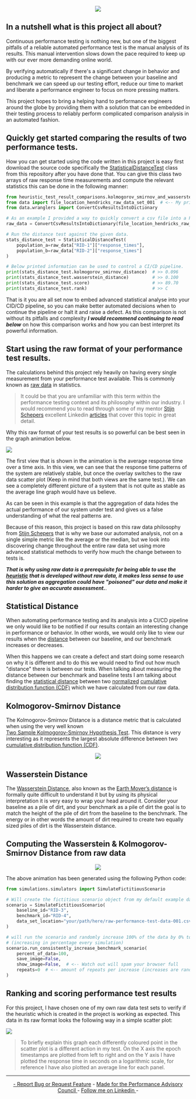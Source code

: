 <!-- LOGO -->
<p align="center">
  <img src="https://github.com/JoeyHendricks/automated-performance-test-result-analysis/blob/master/media/images/read-me-banner.png?raw=true"/>
</p>

<!-- INTRO -->
## In a nutshell what is this project all about?

Continuous performance testing is nothing new, but one of the biggest pitfalls of a reliable automated performance test 
is the manual analysis of its results. This manual intervention slows down the pace required to keep up with our ever 
more demanding online world. 

By verifying automatically if there's a significant change in behavior and producing a metric to represent the change 
between your baseline and benchmark we can speed up our testing effort, reduce our time to market and liberate a 
performance engineer to focus on more pressing matters.

This project hopes to bring a helping hand to performance engineers around the globe by providing them with a 
solution that can be embedded in their testing process to reliably perform complicated 
comparison analysis in an automated fashion. 

## Quickly get started comparing the results of two performance tests.

How you can get started using the code written in this project is easy first download the source code specifically the
[StatisticalDistanceTest](https://github.com/JoeyHendricks/automated-performance-test-result-analysis/blob/master/heuristic_test_result_comparisons/kolmogorov_smirnov_and_wasserstein_distance_testing.py) 
class from this repository after you have done that. You can give this class two arrays of raw response time 
measurements and compute the relevant statistics this can be done in the following manner:

```python
from heuristic_test_result_comparisons.kolmogorov_smirnov_and_wasserstein import StatisticalDistanceTest
from data import file_location_hendricks_raw_data_set_001  # <-- My primary example data set.
from data.wranglers import ConvertCsvResultsIntoDictionary

# As an example I provided a way to quickly convert a csv file into a Python dictionary.
raw_data = ConvertCsvResultsIntoDictionary(file_location_hendricks_raw_data_set_001).data

# Run the distance test against the given data.
stats_distance_test = StatisticalDistanceTest(
    population_a=raw_data["RID-1"]["response_times"],
    population_b=raw_data["RID-2"]["response_times"]
)

# Below printed information can be used to control a CI/CD pipeline. 
print(stats_distance_test.kolmogorov_smirnov_distance)  # >> 0.096
print(stats_distance_test.wasserstein_distance)         # >> 0.100
print(stats_distance_test.score)                        # >> 89.70
print(stats_distance_test.rank)                         # >> C

```
That is it you are all set now to embed advanced statistical analyse into your CID/CD pipeline, so you can make better
automated decisions when to continue the pipeline or halt it and raise a defect. As this comparison is not without 
its pitfalls and complexity ***I would recommend continuing to read below*** on how this comparison works and how you can 
best interpret its powerful information.

## Start using the raw format of your performance test results.

The calculations behind this project rely heavily on having every single measurement from your performance 
test available. This is commonly known as [raw data](https://en.wikipedia.org/wiki/Raw_data) in statistics. 

> It could be that you are unfamiliar with this term within the performance testing context and its philosophy within our industry. 
> I would recommend you to read through some of my mentor [Stijn Schepers](https://www.linkedin.com/in/stijnschepers/) excellent Linkedin 
> [articles](https://www.linkedin.com/pulse/performance-testing-act-like-detective-use-raw-data-stijn-schepers/) that cover this topic in great detail.

Why this raw format of your test results is so powerful can be best seen in the graph animation below. 

<!-- Raw Data Vs Averages animation -->
<img src="https://github.com/JoeyHendricks/automated-performance-test-result-analysis/blob/master/media/gif/averages-vs-raw-data.gif?raw=true"/>

The first view that is shown in the animation is the average response time over a time axis. 
In this view, we can see that the response time patterns of the system are relatively stable, 
but once the overlay switches to the raw data scatter plot (Keep in mind that both views are the same test.).
We can see a completely different picture of a system that is not quite as stable as the average 
line graph would have us believe.

As can be seen in this example is that the aggregation of data hides the actual performance of 
our system under test and gives us a false understanding of what the real patterns are.

Because of this reason, this project is based on this raw data philosophy from [Stijn Schepers](https://www.linkedin.com/in/stijnschepers/) 
that is why we base our automated analysis, not on a single simple metric like the average or the median, but we look 
into discovering change throughout the entire raw data set using more advanced statistical methods to 
verify how much the change between to tests is. 

***That is why using raw data is a prerequisite for being able to use the [heuristic](https://en.wikipedia.org/wiki/Heuristic) 
that is developed without raw data, it makes less sense to use this solution as aggregation could have "poisoned" our 
data and make it harder to give an accurate assessment.***.

## Statistical Distance

When automating performance testing and its analysis into a CI/CD pipeline we only would like to be notified if 
our results contain an interesting change in performance or behavior. In other words, we would only like to view our 
results when the [distance](https://en.wikipedia.org/wiki/Statistical_distance) between our baseline, and our benchmark 
increases or decreases. 

When this happens we can create a defect and start doing some research on why it is different
and to do this we would need to find out how much "distance" there is between our tests.
When talking about measuring the distance between our benchmark and baseline tests I am talking about finding the
[statistical distance](https://en.wikipedia.org/wiki/Statistical_distance) between two [normalized](https://en.wikipedia.org/wiki/Normalization_(statistics)) 
[cumulative distribution function (CDF)](https://en.wikipedia.org/wiki/Cumulative_distribution_function) which we have 
calculated from our raw data.

## Kolmogorov-Smirnov Distance

The Kolmogorov-Smirnov Distance is a distance metric that is calculated when using the very well known  
[Two Sample Kolmogorov-Smirnov Hypothesis Test](https://en.wikipedia.org/wiki/Kolmogorov%E2%80%93Smirnov_test).
This distance is very interesting as it represents the largest absolute difference between two 
[cumulative distribution function (CDF)](https://en.wikipedia.org/wiki/Cumulative_distribution_function).

<!-- Wikipedia KS distance example -->
<p align="center">
  <img src="https://github.com/JoeyHendricks/automated-performance-test-result-analysis/blob/master/media/images/kolmogorov-smirnov-absolute-distance-example.png?raw=true"/>
</p>

## Wasserstein Distance

The [Wasserstein Distance](https://en.wikipedia.org/wiki/Wasserstein_metric), also known as the 
[Earth Mover’s distance](https://en.wikipedia.org/wiki/Earth_mover%27s_distance) is formally quite difficult to 
understand it but by using its physical interpretation it is very easy to wrap your head around it. Consider your 
baseline as a pile of dirt, and your benchmark as a pile of dirt the goal is to match the height of the pile of dirt 
from the baseline to the benchmark. The energy or in other words the amount of dirt required to create two equally 
sized piles of dirt is the Wasserstein distance.

## Computing the Wasserstein & Kolmogorov-Smirnov Distance from raw data

<!-- ECDF Curve -->
<p align="center">
  <img src="https://github.com/JoeyHendricks/automated-performance-test-result-analysis/blob/master/media/gif/wasserstein_and_kolmogorov_smirnov_simulation.gif?raw=true"/>
</p>

The above animation has been generated using the following Python code:

```python
from simulations.simulators import SimulateFictitiousScenario

# Will create the fictitious scenario object from my default example data
scenario = SimulateFictitiousScenario(
    baseline_id="RID-3",
    benchmark_id="RID-4",
    data_set_location="your/path/here/raw-performance-test-data-001.csv"
)

# will run the scenario and randomly increase 100% of the data by 0% to 99%. 
# (increasing in percentage every simulation)
scenario.run_consistently_increase_benchmark_scenario(
    percent_of_data=100,
    save_image=False,
    show_image=False,  # <-- Watch out will spam your browser full
    repeats=0  # <-- amount of repeats per increase (increases are randomly distributed.)
)

```

## Ranking and scoring performance test results


For this project, I have chosen one of my own raw data test sets to verify if the heuristic which is 
created in the project is working as expected. This data in its raw format looks the following way in a 
simple scatter plot:

<!-- Example raw data scatter plot -->
<img src="https://github.com/JoeyHendricks/automated-performance-test-result-analysis/blob/master/media/images/raw-data-scatter-plot_raw-performance-test-data-001.png?raw=true"/>

> To briefly explain this graph each differently coloured point in the scatter plot is a different action 
> in my test. On the X axis the epoch timestamps are plotted from left to right and on the Y axis I have plotted 
> the response time in seconds on a logarithmic scale, for reference I have also plotted an average line for each panel.



___
<!-- FOOTER -->
<p align="center">
    <a href="https://github.com/JoeyHendricks/automated-performance-test-result-analysis/issues">- Report Bug or Request Feature</a> -
    <a href="https://events.tricentis.com/pac/home">Made for the Performance Advisory Council </a> -
    <a href="https://www.linkedin.com/in/joey-hendricks/">Follow me on Linkedin </a> -
</p>

